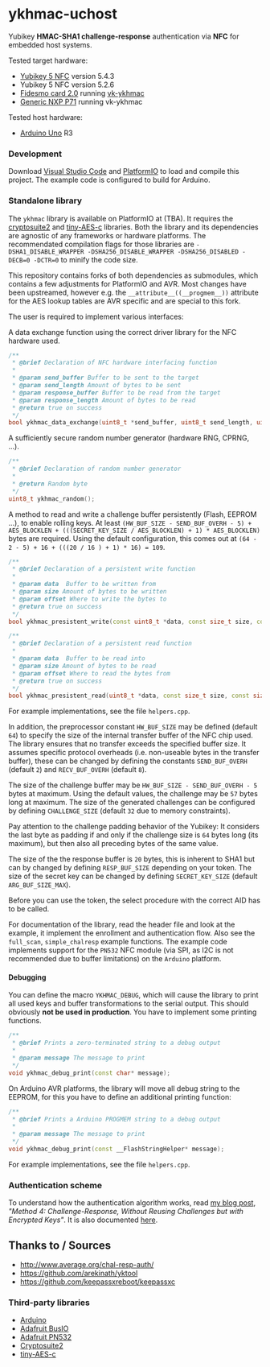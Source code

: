# ykhmac-uchost

Yubikey **HMAC-SHA1 challenge-response** authentication via **NFC** for embedded host systems.

Tested target hardware:
 - [Yubikey 5 NFC](https://www.yubico.com/de/product/yubikey-5-nfc/) version 5.4.3
 - Yubikey 5 NFC version 5.2.6
 - [Fidesmo card 2.0](https://shop.fidesmo.com/products/fidesmo-card-2-0) running [vk-ykhmac](https://github.com/StarGate01/vk-ykhmac)
 - [Generic NXP P71](https://www.nxp.com/products/security-and-authentication/security-controllers/smartmx3-p71d321-secure-and-flexible-microcontroller:SMARTMX3-P71D321) running vk-ykhmac

Tested host hardware:
 - [Arduino Uno](https://store.arduino.cc/products/arduino-uno-rev3/) R3

### Development

Download [Visual Studio Code](https://code.visualstudio.com/) and [PlatformIO](https://platformio.org/) to load and compile this project. The example code is configured to build for Arduino.

### Standalone library

The `ykhmac` library is available on PlatformIO at (TBA). It requires the [cryptosuite2](https://github.com/daknuett/cryptosuite2) and [tiny-AES-c](https://github.com/kokke/tiny-AES-c) libraries. Both the library and its dependencies are agnostic of any frameworks or hardware platforms. The recommendated compilation flags for those libraries are `-DSHA1_DISABLE_WRAPPER -DSHA256_DISABLE_WRAPPER -DSHA256_DISABLED -DECB=0 -DCTR=0` to minify the code size.

This repository contains forks of both dependencies as submodules, which contains a few adjustments for PlatformIO and AVR. Most changes have been upstreamed, however e.g. the `__attribute__((__progmem__))` attribute for the AES lookup tables are AVR specific and are special to this fork.

The user is required to implement various interfaces:

A data exchange function using the correct driver library for the NFC hardware used.

```cpp
/**
 * @brief Declaration of NFC hardware interfacing function
 * 
 * @param send_buffer Buffer to be sent to the target
 * @param send_length Amount of bytes to be sent
 * @param response_buffer Buffer to be read from the target
 * @param response_length Amount of bytes to be read
 * @return true on success
 */
bool ykhmac_data_exchange(uint8_t *send_buffer, uint8_t send_length, uint8_t* response_buffer, uint8_t* response_length);
```

A sufficiently secure random number generator (hardware RNG, CPRNG, ...).

```cpp
/**
 * @brief Declaration of random number generator
 * 
 * @return Random byte
 */
uint8_t ykhmac_random();
```

A method to read and write a challenge buffer persistently (Flash, EEPROM ...), to enable rolling keys. At least `(HW_BUF_SIZE - SEND_BUF_OVERH - 5) + AES_BLOCKLEN + (((SECRET_KEY_SIZE / AES_BLOCKLEN) + 1) * AES_BLOCKLEN)` bytes are required. Using the default configuration, this comes out at `(64 - 2 - 5) + 16 + (((20 / 16 ) + 1) * 16) = 109`.

```cpp
/**
 * @brief Declaration of a persistent write function
 * 
 * @param data  Buffer to be written from
 * @param size Amount of bytes to be written
 * @param offset Where to write the bytes to
 * @return true on success
 */
bool ykhmac_presistent_write(const uint8_t *data, const size_t size, const size_t offset);

/**
 * @brief Declaration of a persistent read function
 * 
 * @param data  Buffer to be read into
 * @param size Amount of bytes to be read
 * @param offset Where to read the bytes from
 * @return true on success
 */
bool ykhmac_presistent_read(uint8_t *data, const size_t size, const size_t offset);
```

For example implementations, see the file `helpers.cpp`.

In addition, the preprocessor constant `HW_BUF_SIZE` may be defined (default `64`) to specify the size of the internal transfer buffer of the NFC chip used. The library ensures that no transfer exceeds the specified buffer size. It assumes specific protocol overheads (i.e. non-useable bytes in the transfer buffer), these can be changed by defining the constants `SEND_BUF_OVERH` (default `2`) and `RECV_BUF_OVERH` (default `8`).

The size of the challenge buffer may be `HW_BUF_SIZE - SEND_BUF_OVERH - 5` bytes at maximum. Using the default values, the challenge may be `57` bytes long at maximum. The size of the generated challenges can be configured by defining `CHALLENGE_SIZE` (default `32` due to memory constraints).

Pay attention to the challenge padding behavior of the Yubikey: It considers the last byte as padding if and only if the challenge size is `64` bytes long (its maximum), but then also all preceding bytes of the same value.

The size of the the response buffer is `20` bytes, this is inherent to SHA1 but can by changed by defining `RESP_BUF_SIZE` depending on your token. The size of the secret key can be changed by defining `SECRET_KEY_SIZE` (default `ARG_BUF_SIZE_MAX`).

Before you can use the token, the select procedure with the correct AID has to be called.

For documentation of the library, read the header file and look at the example, it implement the enrollment and authentication flow. Also see the `full_scan`, `simple_chalresp` example functions. The example code implements support for the `PN532` NFC module (via SPI, as I2C is not recommended due to buffer limitations) on the `Arduino` platform.

#### Debugging

You can define the macro `YKHMAC_DEBUG`, which will cause the library to print all used keys and buffer transformations to the serial output. This should obviously **not be used in production**. You have to implement some printing functions.

```cpp
/**
 * @brief Prints a zero-terminated string to a debug output
 * 
 * @param message The message to print
 */
void ykhmac_debug_print(const char* message);

```

On Arduino AVR platforms, the library will move all debug string to the EEPROM, for this you have to define an additional printing function:

```cpp
/**
 * @brief Prints a Arduino PROGMEM string to a debug output
 * 
 * @param message The message to print
 */
void ykhmac_debug_print(const __FlashStringHelper* message);
```

For example implementations, see the file `helpers.cpp`.

### Authentication scheme

To understand how the authentication algorithm works, read [my blog post](https://chrz.de/?p=542), *"Method 4: Challenge-Response, Without Reusing Challenges but with Encrypted Keys"*. It is also documented [here](http://www.average.org/chal-resp-auth/).

## Thanks to / Sources

- http://www.average.org/chal-resp-auth/
- https://github.com/arekinath/yktool
- https://github.com/keepassxreboot/keepassxc

### Third-party libraries

- [Arduino](https://www.arduino.cc/)
- [Adafruit BusIO](https://platformio.org/lib/show/6214/Adafruit%20BusIO)
- [Adafruit PN532](https://platformio.org/lib/show/29/Adafruit%20PN532)
- [Cryptosuite2](https://platformio.org/lib/show/5829/cryptosuite2)
- [tiny-AES-c](https://platformio.org/lib/show/5421/tiny-AES-c)